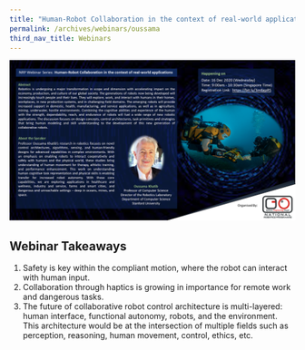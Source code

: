 ```yaml
---
title: "Human-Robot Collaboration in the context of real-world applications"
permalink: /archives/webinars/oussama
third_nav_title: Webinars
---
```

![Human-Robot Collaboration in the context of real-world applications](/images/webinars/oussama.png)

## Webinar Takeaways
1. Safety is key within the compliant motion, where the robot can interact with human input.
2. Collaboration through haptics is growing in importance for remote work and dangerous tasks.
3. The future of collaborative robot control architecture is multi-layered: human interface, functional autonomy, robots, and the environment. This architecture would be at the intersection of multiple fields such as perception, reasoning, human movement, control, ethics, etc.